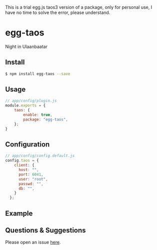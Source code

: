 This is a trial egg.js taos3 version of a package, only for personal use, I have no time to solve the error, please understand.
# egg-taos

Night in Ulaanbaatar

<!--
Description here.
-->

## Install

```bash
$ npm install egg-taos --save
```

## Usage

```js
// app/config/plugin.js
module.exports = {
    taos: {
        enable: true,
        package: "egg-taos",
    };
}
```

## Configuration

```js
// app/config/config.default.js
config.taos = {
    client: {
      host: "",
      port: 6041,
      user: "root",
      passwd: "",
      db: "",
    }
  };
```

## Example

<!-- example here -->

## Questions & Suggestions

Please open an issue [here](https://github.com/eggjs/egg/issues).

